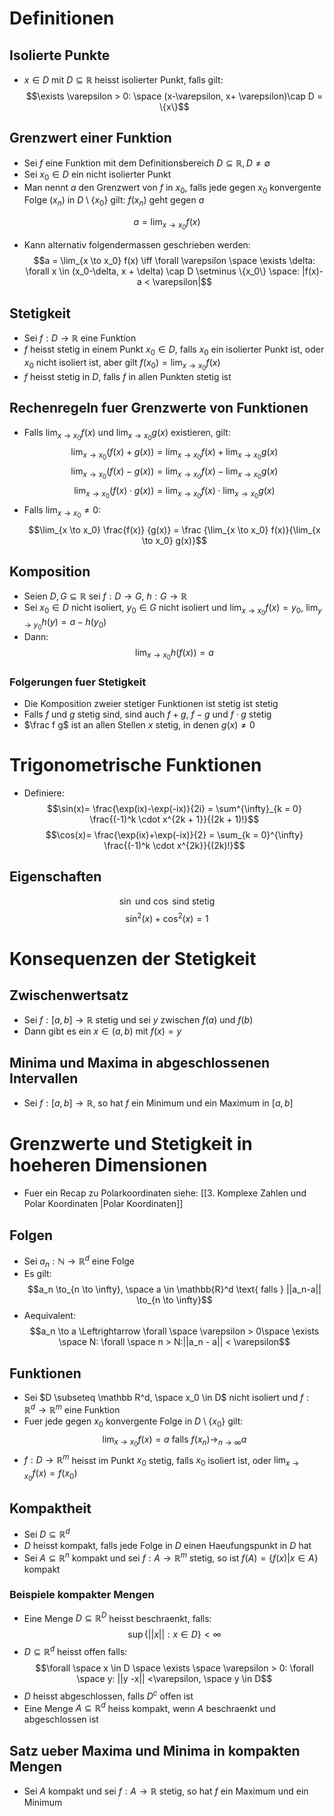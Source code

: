 # Definitionen 
## Isolierte Punkte
- $x\in D$ mit $D \subseteq \mathbb R$ heisst isolierter Punkt, falls gilt:
$$\exists \varepsilon > 0: \space (x-\varepsilon, x+ \varepsilon)\cap D = \{x\}$$
## Grenzwert einer Funktion
- Sei $f$ eine Funktion mit dem Definitionsbereich $D \subseteq \mathbb R, D \ne \emptyset$ 
- Sei $x_0 \in D$ ein nicht isolierter Punkt
- Man nennt $a$ den Grenzwert von $f$ in $x_0$, falls jede gegen $x_0$ konvergente Folge ($x_n$) in $D \setminus \{x_0\}$ gilt: $f(x_n)$ geht gegen $a$

$$a = \lim_{x\to x_0}f(x)$$
- Kann alternativ folgendermassen geschrieben werden:
$$a = \lim_{x \to x_0} f(x) \iff \forall \varepsilon \space \exists \delta: \forall x \in  (x_0-\delta, x + \delta) \cap D \setminus \{x_0\} \space: |f(x)-a < \varepsilon|$$
## Stetigkeit
- Sei $f: D \to \mathbb R$ eine Funktion
- $f$ heisst stetig in einem Punkt $x_0\in D$, falls $x_0$ ein isolierter Punkt ist, oder $x_0$ nicht isoliert ist, aber gilt $f(x_0) = \lim_{x \to x_0} f(x)$
- $f$ heisst stetig in $D$, falls $f$ in allen Punkten stetig ist
## Rechenregeln fuer Grenzwerte von Funktionen
- Falls $\lim_{x \to x_0} f(x)$ und $\lim_{x \to x_0} g(x)$ existieren, gilt:
$$\lim_{x \to x_0} (f(x) + g(x)) = \lim_{x \to x_0} f(x) + \lim_{x \to x_0} g(x)$$
$$\lim_{x \to x_0} (f(x) - g(x)) = \lim_{x \to x_0} f(x) - \lim_{x \to x_0} g(x)$$
$$\lim_{x \to x_0} (f(x) \cdot g(x)) = \lim_{x \to x_0} f(x) \cdot \lim_{x \to x_0} g(x)$$
 - Falls $\lim_{x \to x_0} \ne 0$:
$$\lim_{x \to x_0} \frac{f(x)} {g(x)} = \frac {\lim_{x \to x_0} f(x)}{\lim_{x \to x_0} g(x)}$$
## Komposition
- Seien $D, G \subseteq \mathbb{R}$ sei $f: D \to G$, $h: G \to \mathbb R$
- Sei $x_0 \in D$ nicht isoliert, $y_0 \in G$ nicht isoliert und $\lim_{x \to x_0}f(x) = y_0$, $\lim_{y \to y_0} h(y) = a - h(y_0)$
- Dann:
$$\lim_{x \to x_0} h(f(x)) = a$$
### Folgerungen fuer Stetigkeit
- Die Komposition zweier stetiger Funktionen ist stetig ist stetig
- Falls $f$ und $g$ stetig sind, sind auch $f+g$, $f-g$ und $f \cdot g$ stetig
- $\frac f g$ ist an allen Stellen $x$ stetig, in denen $g(x) \ne 0$ 
# Trigonometrische Funktionen
- Definiere:
$$\sin(x)= \frac{\exp(ix)-\exp(-ix)}{2i} = \sum^{\infty}_{k = 0} \frac{(-1)^k \cdot x^{2k + 1}}{(2k + 1)!}$$ 
$$\cos(x)= \frac{\exp(ix)+\exp(-ix)}{2} = \sum_{k = 0}^{\infty} \frac{(-1)^k \cdot x^{2k}}{(2k)!}$$
## Eigenschaften
$$\sin \text{ und } \cos \text{ sind stetig}$$
$$\sin^2(x) + \cos^2(x) = 1$$
# Konsequenzen der Stetigkeit
## Zwischenwertsatz
- Sei $f :[a, b] \to \mathbb R$ stetig und sei $y$ zwischen $f(a)$ und $f(b)$
- Dann gibt es ein $x \in (a, b)$ mit $f(x) = y$
## Minima und Maxima in abgeschlossenen Intervallen
- Sei $f:[a, b] \to \mathbb R$, so hat $f$ ein Minimum und ein Maximum in $[a,b]$
# Grenzwerte und Stetigkeit in hoeheren Dimensionen
- Fuer ein Recap zu Polarkoordinaten siehe: [[3. Komplexe Zahlen und Polar Koordinaten |Polar Koordinaten]] 
## Folgen
- Sei $a_n: \mathbb N \to \mathbb R^d$ eine Folge
- Es gilt: 
$$a_n \to_{n \to \infty}, \space a \in  \mathbb{R}^d \text{ falls } ||a_n-a|| \to_{n \to \infty}$$
- Aequivalent:
$$a_n \to a \Leftrightarrow \forall \space \varepsilon > 0\space \exists \space N: \forall \space n > N:||a_n - a|| < \varepsilon$$
## Funktionen 
- Sei $D \subseteq \mathbb R^d, \space x_0 \in D$ nicht isoliert und $f: \mathbb R^d \to\mathbb{R}^m$ eine Funktion
- Fuer jede gegen $x_0$ konvergente Folge in $D \setminus \{x_0\}$ gilt:
$$\lim_{x \to x_0} f(x)=a \text{ falls }
f(x_n) \to_{n \to \infty} a$$
- $f: D \to \mathbb R^m$ heisst im Punkt $x_0$ stetig, falls $x_0$ isoliert ist, oder $\lim_{x \to x_0}f(x) = f(x_0)$ 
## Kompaktheit
- Sei $D \subseteq \mathbb R^d$
- $D$ heisst kompakt, falls jede Folge in $D$ einen Haeufungspunkt in $D$ hat
- Sei $A \subseteq \mathbb R^n$ kompakt und sei $f: A \to \mathbb R^m$ stetig, so ist $f(A) = \{f(x)|x \in A\}$ kompakt
### Beispiele kompakter Mengen
- Eine Menge $D \subseteq \mathbb R^D$ heisst beschraenkt, falls:
$$\sup\{||x|| : x \in D\} < \infty$$
- $D \subseteq \mathbb R^d$ heisst offen falls:
$$\forall \space x \in D \space \exists \space \varepsilon > 0: \forall \space y: ||y -x|| <\varepsilon, \space y \in D$$
- $D$ heisst abgeschlossen, falls $D^c$ offen ist
- Eine Menge $A \subseteq \mathbb R^d$  heiss kompakt, wenn $A$ beschraenkt und abgeschlossen ist
## Satz ueber Maxima und Minima in kompakten Mengen
- Sei $A$ kompakt und sei $f: A \to \mathbb R$ stetig, so hat $f$ ein Maximum und ein Minimum
